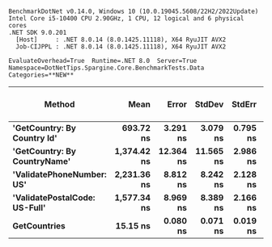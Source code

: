 ```

BenchmarkDotNet v0.14.0, Windows 10 (10.0.19045.5608/22H2/2022Update)
Intel Core i5-10400 CPU 2.90GHz, 1 CPU, 12 logical and 6 physical cores
.NET SDK 9.0.201
  [Host]     : .NET 8.0.14 (8.0.1425.11118), X64 RyuJIT AVX2
  Job-CIJPPL : .NET 8.0.14 (8.0.1425.11118), X64 RyuJIT AVX2

EvaluateOverhead=True  Runtime=.NET 8.0  Server=True  
Namespace=DotNetTips.Spargine.Core.BenchmarkTests.Data  Categories=**NEW**  

```
| Method                        | Mean        | Error     | StdDev    | StdErr   | Min         | Q1          | Median      | Q3          | Max         | Op/s         | CI99.9% Margin | Iterations | Kurtosis | MValue | Skewness | Rank | LogicalGroup | Baseline | Exceptions | Gen0   | Code Size | Completed Work Items | Lock Contentions | Allocated |
|------------------------------ |------------:|----------:|----------:|---------:|------------:|------------:|------------:|------------:|------------:|-------------:|---------------:|-----------:|---------:|-------:|---------:|-----:|------------- |--------- |-----------:|-------:|----------:|---------------------:|-----------------:|----------:|
| **&#39;GetCountry: By Country Id&#39;**   |   **693.72 ns** |  **3.291 ns** |  **3.079 ns** | **0.795 ns** |   **688.42 ns** |   **691.23 ns** |   **694.40 ns** |   **695.64 ns** |   **698.11 ns** |  **1,441,497.9** |       **7.103 ns** |      **15.00** |    **1.804** |  **2.000** |  **-0.3652** |    **2** | *****            | **No**       |          **-** | **0.0010** |     **814 B** |                    **-** |                **-** |     **120 B** |
| **&#39;GetCountry: By CountryName&#39;**  | **1,374.42 ns** | **12.364 ns** | **11.565 ns** | **2.986 ns** | **1,359.62 ns** | **1,365.40 ns** | **1,373.06 ns** | **1,381.33 ns** | **1,395.92 ns** |    **727,579.0** |       **6.007 ns** |      **15.00** |    **1.770** |  **2.000** |   **0.4563** |    **3** | *****            | **No**       |          **-** |      **-** |   **1,701 B** |                    **-** |                **-** |     **144 B** |
| **&#39;ValidatePhoneNumber: US&#39;**     | **2,231.36 ns** |  **8.812 ns** |  **8.242 ns** | **2.128 ns** | **2,217.24 ns** | **2,227.08 ns** | **2,230.07 ns** | **2,235.00 ns** | **2,246.61 ns** |    **448,156.5** |       **6.436 ns** |      **15.00** |    **2.134** |  **2.000** |   **0.3215** |    **5** | *****            | **No**       |          **-** | **0.0191** |        **NA** |                    **-** |                **-** |    **1808 B** |
| **&#39;ValidatePostalCode: US-Full&#39;** | **1,577.34 ns** |  **8.969 ns** |  **8.389 ns** | **2.166 ns** | **1,567.50 ns** | **1,570.33 ns** | **1,576.82 ns** | **1,582.37 ns** | **1,597.54 ns** |    **633,980.6** |       **6.417 ns** |      **15.00** |    **2.779** |  **2.000** |   **0.7728** |    **4** | *****            | **No**       |          **-** |      **-** |   **2,548 B** |                    **-** |                **-** |     **144 B** |
| **GetCountries**                  |    **15.15 ns** |  **0.080 ns** |  **0.071 ns** | **0.019 ns** |    **15.02 ns** |    **15.09 ns** |    **15.18 ns** |    **15.20 ns** |    **15.24 ns** | **65,995,527.0** |       **6.991 ns** |      **14.00** |    **1.642** |  **2.000** |  **-0.5061** |    **1** | *****            | **No**       |          **-** |      **-** |     **211 B** |                    **-** |                **-** |         **-** |
